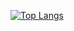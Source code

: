 [![Top Langs](https://github-readme-stats.vercel.app/api/top-langs/?username=Alexey-Postnov888&layout=compact)](https://github.com/anuraghazra/github-readme-stats)
